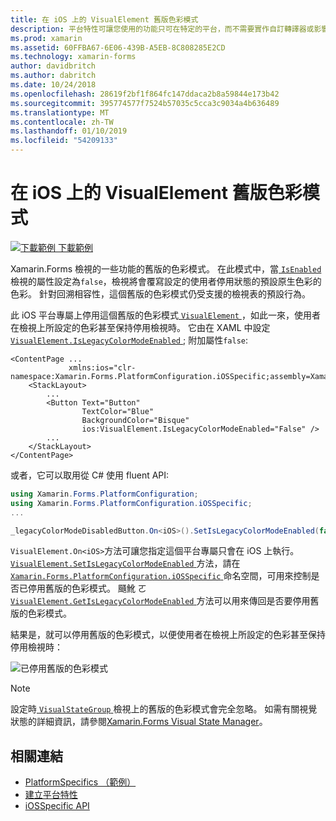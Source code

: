 ```yaml
---
title: 在 iOS 上的 VisualElement 舊版色彩模式
description: 平台特性可讓您使用的功能只可在特定的平台，而不需要實作自訂轉譯器或影響。 這篇文章說明如何使用 iOS 平台特定，停用的 Xamarin.Forms 舊版的色彩模式。
ms.prod: xamarin
ms.assetid: 60FFBA67-6E06-439B-A5EB-8C808285E2CD
ms.technology: xamarin-forms
author: davidbritch
ms.author: dabritch
ms.date: 10/24/2018
ms.openlocfilehash: 28619f2bf1f864fc147ddaca2b8a59844e173b42
ms.sourcegitcommit: 395774577f7524b57035c5cca3c9034a4b636489
ms.translationtype: MT
ms.contentlocale: zh-TW
ms.lasthandoff: 01/10/2019
ms.locfileid: "54209133"
---
```

# <a name="visualelement-legacy-color-mode-on-ios"></a>在 iOS 上的 VisualElement 舊版色彩模式

[![下載範例](~/media/shared/download.png) 下載範例](https://developer.xamarin.com/samples/xamarin-forms/userinterface/platformspecifics/)

Xamarin.Forms 檢視的一些功能的舊版的色彩模式。 在此模式中，當[ `IsEnabled` ](xref:Xamarin.Forms.VisualElement.IsEnabled)檢視的屬性設定為`false`，檢視將會覆寫設定的使用者停用狀態的預設原生色彩的色彩。 針對回溯相容性，這個舊版的色彩模式仍受支援的檢視表的預設行為。

此 iOS 平台專屬上停用這個舊版的色彩模式[ `VisualElement` ](xref:Xamarin.Forms.VisualElement)，如此一來，使用者在檢視上所設定的色彩甚至保持停用檢視時。 它由在 XAML 中設定[ `VisualElement.IsLegacyColorModeEnabled` ](xref:Xamarin.Forms.PlatformConfiguration.iOSSpecific.VisualElement.IsLegacyColorModeEnabledProperty) ; 附加屬性`false`:

```xaml
<ContentPage ...
             xmlns:ios="clr-namespace:Xamarin.Forms.PlatformConfiguration.iOSSpecific;assembly=Xamarin.Forms.Core">
    <StackLayout>
        ...
        <Button Text="Button"
                TextColor="Blue"
                BackgroundColor="Bisque"
                ios:VisualElement.IsLegacyColorModeEnabled="False" />
        ...
    </StackLayout>
</ContentPage>
```

或者，它可以取用從 C# 使用 fluent API:

```csharp
using Xamarin.Forms.PlatformConfiguration;
using Xamarin.Forms.PlatformConfiguration.iOSSpecific;
...

_legacyColorModeDisabledButton.On<iOS>().SetIsLegacyColorModeEnabled(false);
```

`VisualElement.On<iOS>`方法可讓您指定這個平台專屬只會在 iOS 上執行。 [ `VisualElement.SetIsLegacyColorModeEnabled` ](xref:Xamarin.Forms.PlatformConfiguration.iOSSpecific.VisualElement.SetIsLegacyColorModeEnabled(Xamarin.Forms.IPlatformElementConfiguration{Xamarin.Forms.PlatformConfiguration.iOS,Xamarin.Forms.VisualElement},System.Boolean))方法，請在[ `Xamarin.Forms.PlatformConfiguration.iOSSpecific` ](xref:Xamarin.Forms.PlatformConfiguration.iOSSpecific)命名空間，可用來控制是否已停用舊版的色彩模式。 颾魤 ㄛ [ `VisualElement.GetIsLegacyColorModeEnabled` ](xref:Xamarin.Forms.PlatformConfiguration.iOSSpecific.VisualElement.GetIsLegacyColorModeEnabled(Xamarin.Forms.IPlatformElementConfiguration{Xamarin.Forms.PlatformConfiguration.iOS,Xamarin.Forms.VisualElement}))方法可以用來傳回是否要停用舊版的色彩模式。

結果是，就可以停用舊版的色彩模式，以便使用者在檢視上所設定的色彩甚至保持停用檢視時：

![](legacy-color-mode-images/legacy-color-mode-disabled.png "已停用舊版的色彩模式")

> [!NOTE]
> 設定時[ `VisualStateGroup` ](xref:Xamarin.Forms.VisualStateGroup)檢視上的舊版的色彩模式會完全忽略。 如需有關視覺狀態的詳細資訊，請參閱[Xamarin.Forms Visual State Manager](~/xamarin-forms/user-interface/visual-state-manager.md)。

## <a name="related-links"></a>相關連結

- [PlatformSpecifics （範例）](https://developer.xamarin.com/samples/xamarin-forms/userinterface/platformspecifics/)
- [建立平台特性](~/xamarin-forms/platform/platform-specifics/index.md#creating-platform-specifics)
- [iOSSpecific API](xref:Xamarin.Forms.PlatformConfiguration.iOSSpecific)
